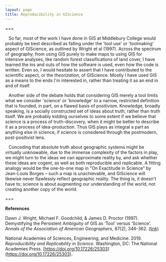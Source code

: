 ```yaml
---
layout: page
title: Reproducibility in GIScience
---
```


===

&ensp; So far, most of the work I have done in GIS at Middlebury College would probably be best described as falling under the 'tool use' or 'toolmaking' aspect of GIScience, as outlined by Wright et al (1997). Across the spectrum of geography, from using GIS purely to make maps to using GIS for intensive analyses, like random forest classifications of land cover, I have learned the ins and outs of how the software is used, even how the code is written. Even so, I would hesitate to assert that I have contributed to the scientific aspect, or the *theorization*, of GIScience. Mostly I have used GIS as a means to the ends I'm interested in, rather than treating it as an end in and of itself.

&ensp; Another side of the debate holds that considering GIS merely a tool limits what we consider 'science' or 'knowledge' to a narrow, restricted definition that is founded, in part, on a flawed basis of positivism. Knowledge, broadly speaking, is a socially constructed set of ideas about truth, rather than truth itself. We are probably kidding ourselves to some extent if we believe that science is a process of truth-discovery, when it might be better to describe it as a process of idea-production. Thus GIS plays as integral a part as anything else in science, if science is considered through the postmodern, post-positivist lens.

&ensp; Conceding that absolute truth about geographic systems might be virtually unknowable, due to the immense complexity of the factors in play, we might turn to the ideas we can approximate reality by, and ask whether these ideas are cogent, as well as both reproducible and replicable. A fitting analogy would be the one-to-one map in "On Exactitude in Science" by Jean-Louis Borges – such a map is unachievable, and GIScience will likewise never flawlessly reflect geographic reality. The thing is, it doesn't have to; science is about augmenting our understanding of the world, not creating another copy of the world.


===

**References**

Dawn J. Wright, Michael F. Goodchild, & James D. Proctor (1997). Demystifying the Persistent Ambiguity of GIS as ‘Tool’ versus ‘Science’. *Annals of the Association of American Geographers*, 87(2), 346-362. [(link)](https://www.tandfonline.com/doi/abs/10.1111/0004-5608.872057)

National Academies of Sciences, Engineering, and Medicine. 2019. *Reproducibility and Replicability in Science*. Washington, DC: The National Academies Press. [https://doi.org/10.17226/25303](https://doi.org/10.17226/25303).
